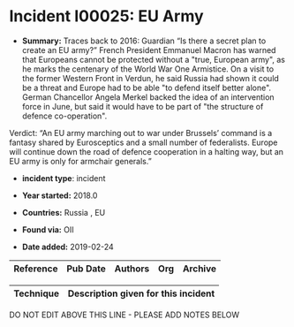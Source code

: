 # Incident I00025: EU Army

* **Summary:** Traces back to 2016: Guardian “Is there a secret plan to create an EU army?” French President Emmanuel Macron has warned that Europeans cannot be protected without a "true, European army", as he marks the centenary of the World War One Armistice. On a visit to the former Western Front in Verdun, he said Russia had shown it could be a threat and Europe had to be able "to defend itself better alone". German Chancellor Angela Merkel backed the idea of an intervention force in June, but said it would have to be part of "the structure of defence co-operation".

Verdict: “An EU army marching out to war under Brussels’ command is a fantasy shared by Eurosceptics and a small number of federalists. Europe will continue down the road of defence cooperation in a halting way, but an EU army is only for armchair generals.”

* **incident type**: incident

* **Year started:** 2018.0

* **Countries:** Russia , EU

* **Found via:** OII

* **Date added:** 2019-02-24


| Reference | Pub Date | Authors | Org | Archive |
| --------- | -------- | ------- | --- | ------- |

 

| Technique | Description given for this incident |
| --------- | ------------------------- |


DO NOT EDIT ABOVE THIS LINE - PLEASE ADD NOTES BELOW